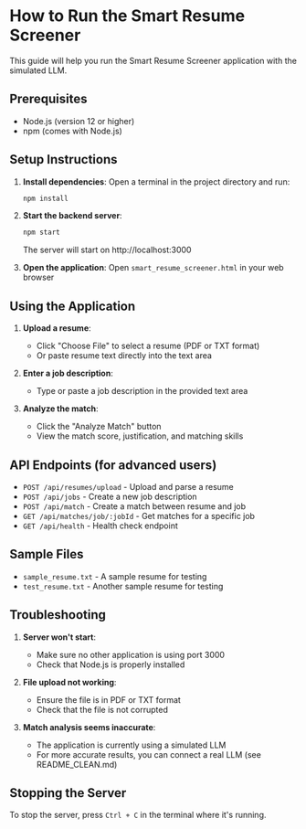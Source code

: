 # How to Run the Smart Resume Screener

This guide will help you run the Smart Resume Screener application with the simulated LLM.

## Prerequisites

- Node.js (version 12 or higher)
- npm (comes with Node.js)

## Setup Instructions

1. **Install dependencies**:
   Open a terminal in the project directory and run:
   ```bash
   npm install
   ```

2. **Start the backend server**:
   ```bash
   npm start
   ```
   The server will start on http://localhost:3000

3. **Open the application**:
   Open `smart_resume_screener.html` in your web browser

## Using the Application

1. **Upload a resume**:
   - Click "Choose File" to select a resume (PDF or TXT format)
   - Or paste resume text directly into the text area

2. **Enter a job description**:
   - Type or paste a job description in the provided text area

3. **Analyze the match**:
   - Click the "Analyze Match" button
   - View the match score, justification, and matching skills

## API Endpoints (for advanced users)

- `POST /api/resumes/upload` - Upload and parse a resume
- `POST /api/jobs` - Create a new job description
- `POST /api/match` - Create a match between resume and job
- `GET /api/matches/job/:jobId` - Get matches for a specific job
- `GET /api/health` - Health check endpoint

## Sample Files

- `sample_resume.txt` - A sample resume for testing
- `test_resume.txt` - Another sample resume for testing

## Troubleshooting

1. **Server won't start**:
   - Make sure no other application is using port 3000
   - Check that Node.js is properly installed

2. **File upload not working**:
   - Ensure the file is in PDF or TXT format
   - Check that the file is not corrupted

3. **Match analysis seems inaccurate**:
   - The application is currently using a simulated LLM
   - For more accurate results, you can connect a real LLM (see README_CLEAN.md)

## Stopping the Server

To stop the server, press `Ctrl + C` in the terminal where it's running.